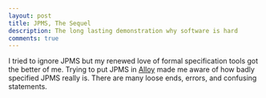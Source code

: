 ```yaml
---
layout: post
title: JPMS, The Sequel
description: The long lasting demonstration why software is hard
comments: true
---
```


I tried to ignore JPMS but my renewed love of formal specification tools got the better of me. Trying to put JPMS in [Alloy][1] made me aware of how badly specified JPMS really is. There are many loose ends, errors, and confusing statements. 









[1]: http://alloy.mit.edu/alloy/download.html
